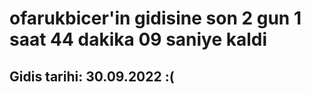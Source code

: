 # ofarukbicer'in gidisine son 2 gun 1 saat 44 dakika 09 saniye kaldi

## Gidis tarihi: 30.09.2022 :(